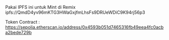 Pakai IPFS ini untuk Mint di Remix
ipfs://QmdD4yv96mKTG3HWaGxjfmLhsFs9DRUeWDiC9K94rj56p3


Token Contract :
https://sepolia.etherscan.io/address/0x4593b051d7465316fb49eea4fc0acba2bede729b
